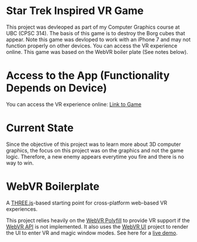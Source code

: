 # Star Trek Inspired VR Game

This project was devleoped as part of my Computer Graphics course at UBC (CPSC 314). The basis of this game is to destroy the Borg cubes that appear. Note this game was devloped to work with an iPhone 7 and may not function properly on other devices. You can access the VR experience online. This game was based on the WebVR boiler plate (See notes below).

# Access to the App (Functionality Depends on Device)
You can access the VR experience online: [Link to Game](https://doug-matthews.github.io/VR-App/) 

# Current State 
Since the objective of this project was to learn more about 3D computer graphics, the focus on this project was on the graphics and not the game logic. Therefore, a new enemy appears everytime you fire and there is no way to win.

# WebVR Boilerplate

A [THREE.js][three]-based starting point for cross-platform web-based VR
experiences.

This project relies heavily on the [WebVR Polyfill][polyfill] to provide VR
support if the [WebVR API][spec] is not implemented. It also uses the [WebVR
UI][ui] project to render the UI to enter VR and magic window modes. See here
for a [live demo][demo].

[three]: http://threejs.org/
[polyfill]: https://github.com/googlevr/webvr-polyfill
[ui]: https://github.com/googlevr/webvr-ui
[spec]: https://w3c.github.io/webvr/
[demo]: https://borismus.github.io/webvr-boilerplate/
